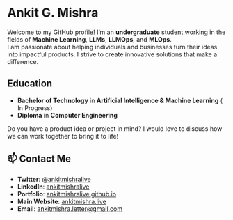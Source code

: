 # Ankit G. Mishra 

Welcome to my GitHub profile! I’m an **undergraduate** student working in the fields of **Machine Learning**, **LLMs**, **LLMOps**, and **MLOps**.  
I am passionate about helping individuals and businesses turn their ideas into impactful products.
I strive to create innovative solutions that make a difference. 




## Education
- **Bachelor of Technology** in **Artificial Intelligence & Machine Learning** ( In Progress)
- **Diploma** in **Computer Engineering**


Do you have a product idea or project in mind? I would love to discuss how we can work together to bring it to life!
## 📫 Contact Me


- **Twitter**: [@ankitmishralive](https://twitter.com/ankitmishralive/)
- **LinkedIn**: [ankitmishralive](https://www.linkedin.com/in/ankitmishralive/)
- **Portfolio**: [ankitmishralive.github.io](https://ankitmishralive.github.io)
- **Main Website**: [ankitmishra.live](https://ankitmishra.live/)
- **Email**: [ankitmishra.letter@gmail.com](mailto:ankitmishra.letter@gmail.com)




